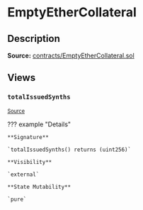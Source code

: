 # EmptyEtherCollateral

## Description

**Source:** [contracts/EmptyEtherCollateral.sol](https://github.com/Synthetixio/synthetix/tree/v2.29.3/contracts/EmptyEtherCollateral.sol)

## Views

### `totalIssuedSynths`

<sub>[Source](https://github.com/Synthetixio/synthetix/tree/v2.29.3/contracts/EmptyEtherCollateral.sol#L6)</sub>

??? example "Details"

    **Signature**

    `totalIssuedSynths() returns (uint256)`

    **Visibility**

    `external`

    **State Mutability**

    `pure`

